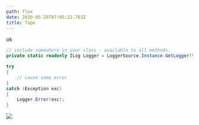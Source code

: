 ```yaml
---
path: flex
date: 2020-05-20T07:05:22.763Z
title: Tape
---
```

ok

```csharp
// include somewhere in your class - available to all methods.
private static readonly ILog Logger = LoggerSource.Instance.GetLogger(typeof(MyClassName));

try
{
    // cause some error
}
catch (Exception exc)
{
    Logger.Error(exc);
}
```

![](/assets/wagner-ball-hawk.jpg)